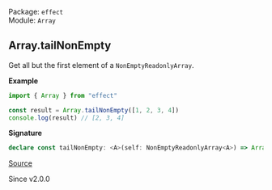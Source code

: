 Package: `effect`<br />
Module: `Array`<br />

## Array.tailNonEmpty

Get all but the first element of a `NonEmptyReadonlyArray`.

**Example**

```ts
import { Array } from "effect"

const result = Array.tailNonEmpty([1, 2, 3, 4])
console.log(result) // [2, 3, 4]
```

**Signature**

```ts
declare const tailNonEmpty: <A>(self: NonEmptyReadonlyArray<A>) => Array<A>
```

[Source](https://github.com/Effect-TS/effect/tree/main/packages/effect/src/Array.ts#L753)

Since v2.0.0